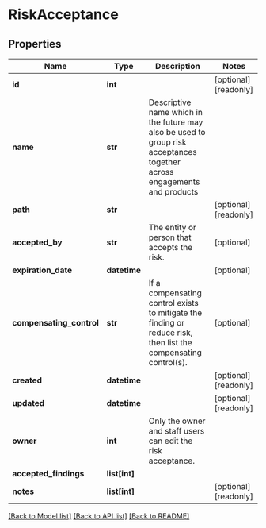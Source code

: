 # RiskAcceptance

## Properties
Name | Type | Description | Notes
------------ | ------------- | ------------- | -------------
**id** | **int** |  | [optional] [readonly] 
**name** | **str** | Descriptive name which in the future may also be used to group risk acceptances together across engagements and products | 
**path** | **str** |  | [optional] [readonly] 
**accepted_by** | **str** | The entity or person that accepts the risk. | [optional] 
**expiration_date** | **datetime** |  | [optional] 
**compensating_control** | **str** | If a compensating control exists to mitigate the finding or reduce risk, then list the compensating control(s). | [optional] 
**created** | **datetime** |  | [optional] [readonly] 
**updated** | **datetime** |  | [optional] [readonly] 
**owner** | **int** | Only the owner and staff users can edit the risk acceptance. | 
**accepted_findings** | **list[int]** |  | 
**notes** | **list[int]** |  | [optional] [readonly] 

[[Back to Model list]](../README.md#documentation-for-models) [[Back to API list]](../README.md#documentation-for-api-endpoints) [[Back to README]](../README.md)


